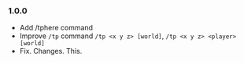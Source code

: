 ### 1.0.0
- Add /tphere command
- Improve `/tp` command `/tp <x y z> [world]`, `/tp <x y z> <player> [world]`
- Fix. Changes. This.
